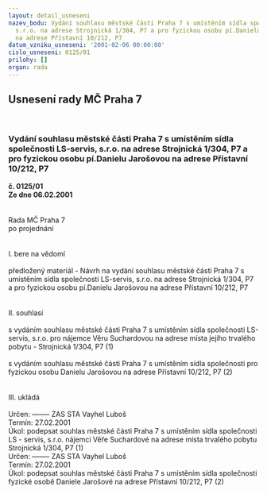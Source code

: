 ```yaml
---
layout: detail_usneseni
nazev_bodu: Vydání souhlasu městské části Praha 7 s umístěním sídla společnosti LS-servis,
  s.r.o. na adrese Strojnická 1/304, P7 a pro fyzickou osobu pí.Danielu Jarošovou
  na adrese Přístavní 10/212, P7
datum_vzniku_usneseni: '2001-02-06 00:00:00'
cislo_usneseni: 0125/01
prilohy: []
organ: rada
---
```

<div id="ucUsn_pList" class="usn">
	<span><h2>Usnesení rady MČ Praha 7 </h2>
<br></span><div class="standBody">
<span><h3>Vydání souhlasu městské části Praha 7 s umístěním sídla společnosti LS-servis, s.r.o. na adrese Strojnická 1/304, P7 a pro fyzickou osobu pí.Danielu Jarošovou na adrese Přístavní 10/212, P7</h3></span><div class="center">
		<strong>č. 0125/01</strong><br>
	</div>
<div class="center">
		<strong>Ze dne 06.02.2001</strong><br><br>
	</div>
<br>Rada MČ Praha 7<br>po projednání<br><br><br>I.	bere na vědomí<br><br> předložený materiál - Návrh na vydání souhlasu městské části Praha 7 s umístěním sídla společnosti LS-servis, s.r.o. na adrese Strojnická 1/304, P7 a pro fyzickou osobu pí.Danielu Jarošovou na adrese Přístavní 10/212, P7                <br><br><br>II.	souhlasí <br><br>s vydáním souhlasu městské části Praha 7 s umístěním sídla společnosti LS-servis, s.r.o. pro nájemce Věru Suchardovou  na adrese místa jejího  trvalého pobytu  - Strojnická 1/304, P7 (1)<br><br>s vydáním souhlasu městské části Praha 7 s umístěním sídla společnosti pro fyzickou osobu Danielu Jarošovou na adrese  Přístavní 10/212, P7 (2)<br><br><br>III.	ukládá <br><br> Určen:	–––––	ZAS STA Vayhel Luboš<br>Termín: 27.02.2001<br>Úkol:	podepsat souhlas městské části Praha 7 s umístěním sídla společnosti LS - servis, s.r.o. nájemci Věře Suchardové na adrese místa trvalého pobytu Strojnická 1/304, P7 (1) <br>  Určen:	–––––	ZAS STA Vayhel Luboš<br>Termín: 27.02.2001<br>Úkol:	podepsat souhlas městské části Praha 7 s umístěním sídla společnosti fyzické osobě Daniele Jarošové na adrese Přístavní 10/212, P7 (2)<br> <br> <br><br> <br>
</div>
</div>
